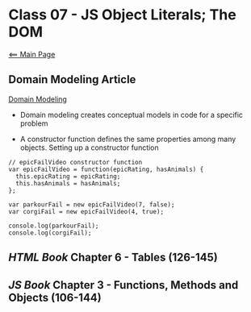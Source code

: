 # Class 07 - JS Object Literals; The DOM

[<== Main Page](../README.md)

## Domain Modeling Article

[Domain Modeling](https://github.com/codefellows/domain_modeling#domain-modeling)

- Domain modeling creates conceptual models in code for a specific problem

- A constructor function defines the same properties among many objects. Setting up a constructor function

```render-javascript
// epicFailVideo constructor function
var epicFailVideo = function(epicRating, hasAnimals) {
  this.epicRating = epicRating;
  this.hasAnimals = hasAnimals;
};

var parkourFail = new epicFailVideo(7, false);
var corgiFail = new epicFailVideo(4, true);

console.log(parkourFail);
console.log(corgiFail);
```

## *HTML Book* Chapter 6 - Tables (126-145)

## *JS Book* Chapter 3 - Functions, Methods and Objects (106-144)
